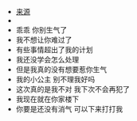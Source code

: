 - [来源](https://mp.weixin.qq.com/s?__biz=MzA4MzE0NjE3Mg==&mid=2655586604&idx=2&sn=bf007ec18a187e57cda946bd8c4dcb5d&chksm=84474dffb330c4e9b7d81e87cf422df48756c86104379070092100ee9e52266cb2a9f20212ec#rd)
-
- 乖乖 你别生气了
- 我不想让你难过了
- 有些事情超出了我的计划
- 我还没学会怎么处理
- 但是我真的没有想要惹你生气
- 我的小公主 别不理我好吗
- 这次真的是我不对 我下次不会再犯了
- 我现在就在你家楼下
- 你要是还没有消气 可以下来打打我